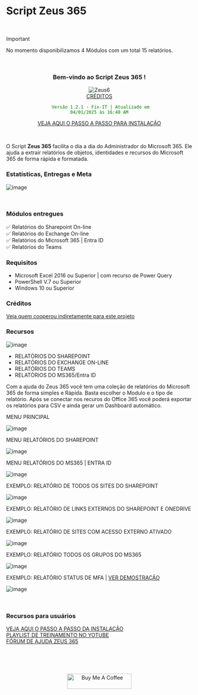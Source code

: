 
# Script Zeus 365

<br>

> [!IMPORTANT]
> No momento disponibilizamos 4 Módulos com um total 15 relatórios. 
<br>

<div align="center">

### Bem-vindo ao Script Zeus 365 ! <br>
  
![Zeus6](https://github.com/user-attachments/assets/25c417dc-6545-4691-baaa-b46f2054c9e0) <br>
[CRÉDITOS](https://github.com/Wanderson304/Script-Zeus-365/wiki/Cr%C3%A9ditos) <br>

<code style="color : green"> Versão 1.2.1 - Fix-IT | Atualizado em 04/01/2025 às 16:40 AM</code> <br> 

[VEJA AQUI O PASSO A PASSO PARA INSTALAÇÃO](https://github.com/Wanderson304/Script-Zeus-365/wiki/Instala%C3%A7%C3%A3o) <br>

</div>

<br>

O Script **Zeus 365** facilita o dia a dia do Administrador do Microsoft 365. Ele ajuda a extrair relatórios de objetos, identidades e recursos do Microsoft 365 de forma rápida e formatada.
<br>

### Estatísticas, Entregas e Meta

![image](https://github.com/user-attachments/assets/a11a0035-a41f-4d92-aeab-ec23c626eca8)


<br>

### Módulos entregues

:white_check_mark: Relatórios do Sharepoint On-line <br>
:white_check_mark: Relatórios do Exchange On-line <br>
:white_check_mark: Relatórios do Microsoft 365 | Entra ID <br>
:white_check_mark: Relatórios do Teams <br>

### Requisitos

- Microsoft Excel 2016 ou Superior | com recurso de Power Query
- PowerShell V.7 ou Superior
- Windows 10 ou Superior

### Créditos

[Veja quem cooperou indiretamente para este projeto](https://github.com/Wanderson304/Script-Zeus-365/wiki/Cr%C3%A9ditos)

### Recursos

![image](https://github.com/user-attachments/assets/b31a72e5-43d5-4347-bd35-800850d9f8a1)
<br>

- RELATÓRIOS DO SHAREPOINT            
- RELATÓRIOS DO EXCHANGE ON-LINE       
- RELATÓRIOS DO TEAMS
- RELATÓRIOS DO MS365/Entra ID              

Com a ajuda do Zeus 365 você tem uma coleção de relatórios do Microsoft 365 de forma simples e Rápida.
Basta escolher o Modulo e o tipo de relatório. Após se conectar nos recuros do Office 365 você poderá exportar os relatórios para CSV e ainda gerar um Dashboard automático.
<br>

MENU PRINCIPAL
<br>

![image](https://github.com/user-attachments/assets/8546b3bd-ddc6-4e88-a082-a1b5455ede33)
<br>

MENU RELATÓRIOS DO SHAREPOINT
<br>

![image](https://github.com/user-attachments/assets/eb47dd5b-8618-41df-bb3c-9b7fb3e47dcb)
<br>

MENU RELATÓRIOS DO MS365 | ENTRA ID
<br>

![image](https://github.com/user-attachments/assets/74385d21-ace6-4bf9-985b-fe3c36baec8f)
<br>

EXEMPLO: RELATÓRIO DE TODOS OS SITES DO SHAREPOINT

![image](https://github.com/user-attachments/assets/f63db84a-e6f8-40d7-9029-d33b5e2264be)
<br>

EXEMPLO: RELATÓRIO DE LINKS EXTERNOS DO SHAREPOINT E ONEDRIVE

![image](https://github.com/user-attachments/assets/ede7d4b0-fe61-4b52-8c7d-8a81d34fb3ac)
<br>

EXEMPLO: RELATÓRIO DE SITES COM ACESSO EXTERNO ATIVADO

![image](https://github.com/user-attachments/assets/c6e1572d-d3c2-4612-86de-34e7e6729c6a)
<br>

EXEMPLO: RELATÓRIO TODOS OS GRUPOS DO MS365

![image](https://github.com/user-attachments/assets/047a2273-31cd-4e2c-b4a7-50303fc51946)
<br>

EXEMPLO: RELATÓRIO STATUS DE MFA | [VER DEMOSTRAÇÃO](https://www.youtube.com/watch?v=BY_pS3i9Xn4)

![image](https://github.com/user-attachments/assets/5dbd80a3-52a7-4ceb-88bd-a4fb1ae3f66f)

<br>


### Recursos para usuários

[VEJA AQUI O PASSO A PASSO DA INSTALAÇÃO](https://github.com/Wanderson304/Script-Zeus-365/wiki/Instala%C3%A7%C3%A3o) <br>
[PLAYLIST DE TREINAMENTO NO YOTUBE](https://www.youtube.com/watch?v=H29OyZECxWw&list=PL6X1uOqoBPc0Um6L5r65NFr4sQ2YkvoNH&index=3) <br>
[FÓRUM DE AJUDA ZEUS 365](https://github.com/Wanderson304/Script-Zeus-365/issues) <br>

<br>
  <br>
      <br>

<div align="center">

<a href="https://github.com/Wanderson304/Script-Zeus-365/wiki/Caf%C3%A9" target="_blank"><img src="https://cdn.buymeacoffee.com/buttons/default-orange.png" alt="Buy Me A Coffee" height="41" width="174"></a>

<div>
